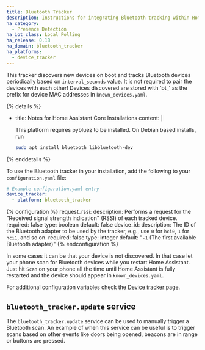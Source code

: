 ```yaml
---
title: Bluetooth Tracker
description: Instructions for integrating Bluetooth tracking within Home Assistant.
ha_category:
  - Presence Detection
ha_iot_class: Local Polling
ha_release: 0.18
ha_domain: bluetooth_tracker
ha_platforms:
  - device_tracker
---
```


This tracker discovers new devices on boot and tracks Bluetooth devices periodically based on `interval_seconds` value. It is not required to pair the devices with each other! Devices discovered are stored with 'bt_' as the prefix for device MAC addresses in `known_devices.yaml`.

{% details %}

- title: Notes for Home Assistant Core Installations
  content: |

    This platform requires pybluez to be installed. On Debian based installs, run

    ```bash
    sudo apt install bluetooth libbluetooth-dev
    ```

{% enddetails %}

To use the Bluetooth tracker in your installation, add the following to your `configuration.yaml` file:

```yaml
# Example configuration.yaml entry
device_tracker:
  - platform: bluetooth_tracker
```

{% configuration %}
request_rssi:
  description: Performs a request for the "Received signal strength indication" (RSSI) of each tracked device.
  required: false
  type: boolean
  default: false
device_id:
  description: The ID of the Bluetooth adapter to be used by the tracker, e.g., use `0` for `hci0`, `1` for `hci1`, and so on.
  required: false
  type: integer
  default: "`-1` (The first available Bluetooth adapter)"
{% endconfiguration %}

In some cases it can be that your device is not discovered. In that case let your phone scan for Bluetooth devices while you restart Home Assistant. Just hit `Scan` on your phone all the time until Home Assistant is fully restarted and the device should appear in `known_devices.yaml`.

For additional configuration variables check the [Device tracker page](/integrations/device_tracker/).

## `bluetooth_tracker.update` service

The `bluetooth_tracker.update` service can be used to manually trigger a Bluetooth scan. An example of when this service can be useful is to trigger scans based on other events like doors being opened, beacons are in range or buttons are pressed.
